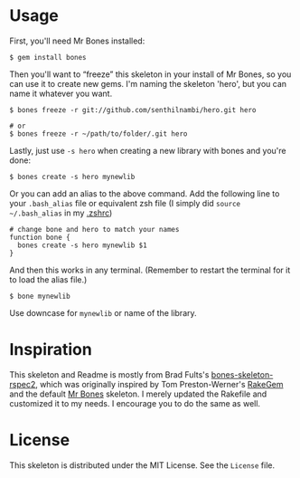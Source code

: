 # Usage

First, you'll need Mr Bones installed:

    $ gem install bones

Then you'll want to “freeze” this skeleton in your install of Mr Bones, so you can use it to create new gems. I'm naming the skeleton 'hero', but you can name it whatever you want.

    $ bones freeze -r git://github.com/senthilnambi/hero.git hero

    # or
    $ bones freeze -r ~/path/to/folder/.git hero

Lastly, just use `-s hero` when creating a new library with bones and you're done:

    $ bones create -s hero mynewlib

Or you can add an alias to the above command. Add the following line to your `.bash_alias` file or equivalent zsh file (I simply did `source ~/.bash_alias` in my [.zshrc][0])

  [0]: https://github.com/senthilnambi/dotfiles/blob/master/dotfiles/.zshrc#L78

    # change bone and hero to match your names
    function bone {
      bones create -s hero mynewlib $1
    }

And then this works in any terminal. (Remember to restart the terminal for it to load the alias file.)

    $ bone mynewlib

Use downcase for `mynewlib` or name of the library.

# Inspiration

This skeleton and Readme is mostly from Brad Fults's [bones-skeleton-rspec2][1], which was originally inspired by Tom Preston-Werner's [RakeGem][2] and the default [Mr Bones][3] skeleton. I merely updated the Rakefile and customized it to my needs. I encourage you to do the same as well.

 [1]: https://github.com/h3h/bones-skeleton-rspec2
 [2]: http://github.com/mojombo/rakegem
 [3]: http://github.com/TwP/bones

# License

This skeleton is distributed under the MIT License. See the `License` file.
